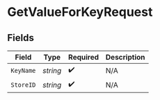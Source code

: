 # GetValueForKeyRequest


## Fields

| Field              | Type               | Required           | Description        |
| ------------------ | ------------------ | ------------------ | ------------------ |
| `KeyName`          | *string*           | :heavy_check_mark: | N/A                |
| `StoreID`          | *string*           | :heavy_check_mark: | N/A                |